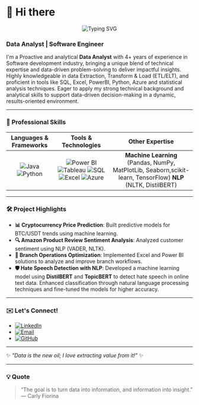 # 👋 **Hi there**

<p align="center">
  <img src="https://readme-typing-svg.demolab.com?font=Fira+Code&weight=600&size=30&duration=4000&pause=500&color=241401&center=true&vCenter=true&width=500&lines=Myself, Love" alt="Typing SVG" />
</p>

### **Data Analyst | Software Engineer**

I'm a Proactive and analytical **Data Analyst** with 4+ years of experience in Software development industry, bringing a unique blend of technical expertise and data-driven problem-solving to deliver impactful insights. Highly knowledgeable in data Extraction, Transform & Load (ETL/ELT), and proficient in tools like SQL, Excel, PowerBI, Python, Azure and statistical analysis techniques. Eager to apply my strong technical background and analytical skills to support data-driven decision-making in a dynamic, results-oriented environment.

---

### 💼 **Professional Skills**

| **Languages & Frameworks** | **Tools & Technologies** | **Other Expertise** |
| :------------------------: | :----------------------: | :-----------------: |
| ![Java](https://img.shields.io/badge/Java-ED8B00?style=for-the-badge&logo=java&logoColor=white) ![Python](https://img.shields.io/badge/Python-3776AB?style=for-the-badge&logo=python&logoColor=white) | ![Power BI](https://img.shields.io/badge/Power%20BI-F2C811?style=for-the-badge&logo=powerbi&logoColor=black) ![Tableau](https://img.shields.io/badge/Tableau-E97627?style=for-the-badge&logo=Tableau&logoColor=white) ![SQL](https://img.shields.io/badge/SQL-4479A1?style=for-the-badge&logo=postgresql&logoColor=white) ![Excel](https://img.shields.io/badge/Excel-217346?style=for-the-badge&logo=microsoftexcel&logoColor=white) ![Azure](https://img.shields.io/badge/Microsoft%20Azure-0078D4?style=for-the-badge&logo=microsoftazure&logoColor=white) | **Machine Learning** (Pandas, NumPy, MatPlotLib, Seaborn,scikit-learn, TensorFlow) **NLP** (NLTK, DistilBERT) |

---
### 🛠 **Project Highlights**
- **📊 Cryptocurrency Price Prediction**: Built predictive models for BTC/USDT trends using machine learning.
- **🔍 Amazon Product Review Sentiment Analysis**: Analyzed customer sentiment using NLP (VADER, NLTK).
- **🚀 Branch Operations Optimization**: Implemented Excel and Power BI solutions to analyze and improve branch workflows.
- **🛡️ Hate Speech Detection with NLP**: Developed a machine learning model using **DistilBERT** and **TopicBERT** to detect hate speech in online text data. Enhanced classification through natural language processing techniques and fine-tuned the models for higher accuracy.

---

### ✉️ **Let's Connect!**

- [![LinkedIn](https://img.shields.io/badge/LinkedIn-0A66C2?style=for-the-badge&logo=linkedin&logoColor=white)](https://www.linkedin.com/in/lovek28)
- [![Email](https://img.shields.io/badge/Email-D14836?style=for-the-badge&logo=gmail&logoColor=white)](mailto:lovekites22@gmail.com)
- [![GitHub](https://img.shields.io/badge/GitHub-171515?style=for-the-badge&logo=github&logoColor=white)](https://github.com/lovek28)

---

✨ *"Data is the new oil; I love extracting value from it!"* ✨

---

### 💡 **Quote**  
> “The goal is to turn data into information, and information into insight.” — Carly Fiorina
